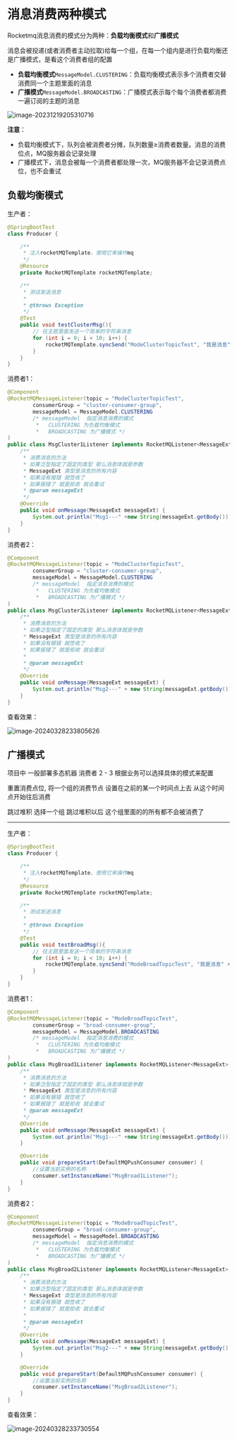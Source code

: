 # 消息消费两种模式

Rocketmq消息消费的模式分为两种：**负载均衡模式**和**广播模式**

消息会被投递(或者消费者主动拉取)给每一个组，在每一个组内是进行负载均衡还是广播模式，是看这个消费者组的配置

- **负载均衡模式**`MessageModel.CLUSTERING`：负载均衡模式表示多个消费者交替消费同一个主题里面的消息
- **广播模式**`MessageModel.BROADCASTING`：广播模式表示每个每个消费者都消费一遍订阅的主题的消息

![image-20231219205310716](https://fastly.jsdelivr.net/gh/LetengZzz/img@main/tc2/img202312192053776.png)

**注意**：

- 负载均衡模式下，队列会被消费者分摊，队列数量≥消费者数量。消息的消费位点，MQ服务器会记录处理
- 广播模式下，消息会被每一个消费者都处理一次，MQ服务器不会记录消费点位，也不会重试

## 负载均衡模式

生产者：

```java
@SpringBootTest
class Producer {

    /**
     * 注入rocketMQTemplate，使用它来操作mq
     */
    @Resource
    private RocketMQTemplate rocketMQTemplate;

    /**
     * 测试发送消息
     *
     * @throws Exception
     */
    @Test
    public void testClusterMsg(){
        // 往主题里面发送一个简单的字符串消息
        for (int i = 0; i < 10; i++) {
            rocketMQTemplate.syncSend("ModeClusterTopicTest", "我是消息" + i);
        }
    }
}
```

消费者1：

```java
@Component
@RocketMQMessageListener(topic = "ModeClusterTopicTest",
        consumerGroup = "cluster-consumer-group",
        messageModel = MessageModel.CLUSTERING
        /* messageModel  指定消息消费的模式
         *   CLUSTERING 为负载均衡模式
         *   BROADCASTING 为广播模式 */
)
public class MsgCluster1Listener implements RocketMQListener<MessageExt> {
    /**
     * 消费消息的方法
     * 如果泛型指定了固定的类型 那么消息体就是参数
     * MessageExt 类型是消息的所有内容
     * 如果没有报错 就签收了
     * 如果报错了 就是拒收 就会重试
     * @param messageExt
     */
    @Override
    public void onMessage(MessageExt messageExt) {
        System.out.println("Msg1---" +new String(messageExt.getBody()));
    }
}
```

消费者2：

```java
@Component
@RocketMQMessageListener(topic = "ModeClusterTopicTest",
        consumerGroup = "cluster-consumer-group",
        messageModel = MessageModel.CLUSTERING
        /* messageModel  指定消息消费的模式
         *   CLUSTERING 为负载均衡模式
         *   BROADCASTING 为广播模式 */
)
public class MsgCluster2Listener implements RocketMQListener<MessageExt> {
    /**
     * 消费消息的方法
     * 如果泛型指定了固定的类型 那么消息体就是参数
     * MessageExt 类型是消息的所有内容
     * 如果没有报错 就签收了
     * 如果报错了 就是拒收 就会重试
     *
     * @param messageExt
     */
    @Override
    public void onMessage(MessageExt messageExt) {
        System.out.println("Msg2---" + new String(messageExt.getBody()));
    }
}
```

查看效果：

![image-20240328233805626](https://fastly.jsdelivr.net/gh/LetengZzz/img@main/tc2/img202403282338339.png)

## 广播模式

项目中 一般部署多态机器  消费者 2  -  3  根据业务可以选择具体的模式来配置

重置消费点位, 将一个组的消费节点 设置在之前的某一个时间点上去 从这个时间点开始往后消费

跳过堆积  选择一个组 跳过堆积以后 这个组里面的的所有都不会被消费了

****

生产者：

```java
@SpringBootTest
class Producer {

    /**
     * 注入rocketMQTemplate，使用它来操作mq
     */
    @Resource
    private RocketMQTemplate rocketMQTemplate;

    /**
     * 测试发送消息
     *
     * @throws Exception
     */
    @Test
    public void testBroadMsg(){
        // 往主题里面发送一个简单的字符串消息
        for (int i = 0; i < 10; i++) {
            rocketMQTemplate.syncSend("ModeBroadTopicTest", "我是消息" + i);
        }
    }
}
```

消费者1：

```java
@Component
@RocketMQMessageListener(topic = "ModeBroadTopicTest",
        consumerGroup = "broad-consumer-group",
        messageModel = MessageModel.BROADCASTING
        /* messageModel  指定消息消费的模式
         *   CLUSTERING 为负载均衡模式
         *   BROADCASTING 为广播模式 */
)
public class MsgBroad1Listener implements RocketMQListener<MessageExt>, RocketMQPushConsumerLifecycleListener {
    /**
     * 消费消息的方法
     * 如果泛型指定了固定的类型 那么消息体就是参数
     * MessageExt 类型是消息的所有内容
     * 如果没有报错 就签收了
     * 如果报错了 就是拒收 就会重试
     * @param messageExt
     */
    @Override
    public void onMessage(MessageExt messageExt) {
        System.out.println("Msg1---" +new String(messageExt.getBody()));
    }

    @Override
    public void prepareStart(DefaultMQPushConsumer consumer) {
        //设置当前实例的名称
        consumer.setInstanceName("MsgBroad1Listener");
    }
}
```

消费者2：

```java
@Component
@RocketMQMessageListener(topic = "ModeBroadTopicTest",
        consumerGroup = "broad-consumer-group",
        messageModel = MessageModel.BROADCASTING
        /* messageModel  指定消息消费的模式
         *   CLUSTERING 为负载均衡模式
         *   BROADCASTING 为广播模式 */
)
public class MsgBroad2Listener implements RocketMQListener<MessageExt>, RocketMQPushConsumerLifecycleListener {
    /**
     * 消费消息的方法
     * 如果泛型指定了固定的类型 那么消息体就是参数
     * MessageExt 类型是消息的所有内容
     * 如果没有报错 就签收了
     * 如果报错了 就是拒收 就会重试
     *
     * @param messageExt
     */
    @Override
    public void onMessage(MessageExt messageExt) {
        System.out.println("Msg2---" + new String(messageExt.getBody()));
    }

    @Override
    public void prepareStart(DefaultMQPushConsumer consumer) {
        //设置当前实例的名称
        consumer.setInstanceName("MsgBroad2Listener");
    }
}
```

查看效果：

![image-20240328233730554](https://fastly.jsdelivr.net/gh/LetengZzz/img@main/tc2/img202403282337444.png)
